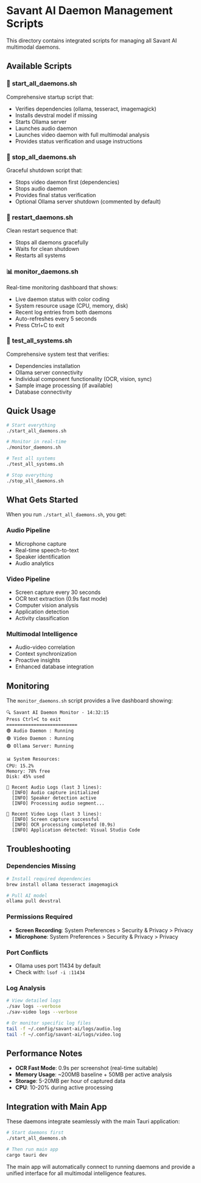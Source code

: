 # Savant AI Daemon Management Scripts

This directory contains integrated scripts for managing all Savant AI multimodal daemons.

## Available Scripts

### 🚀 **start_all_daemons.sh**
Comprehensive startup script that:
- Verifies dependencies (ollama, tesseract, imagemagick)
- Installs devstral model if missing
- Starts Ollama server
- Launches audio daemon
- Launches video daemon with full multimodal analysis
- Provides status verification and usage instructions

### 🛑 **stop_all_daemons.sh**
Graceful shutdown script that:
- Stops video daemon first (dependencies)
- Stops audio daemon
- Provides final status verification
- Optional Ollama server shutdown (commented by default)

### 🔄 **restart_daemons.sh**
Clean restart sequence that:
- Stops all daemons gracefully
- Waits for clean shutdown
- Restarts all systems

### 📊 **monitor_daemons.sh**
Real-time monitoring dashboard that shows:
- Live daemon status with color coding
- System resource usage (CPU, memory, disk)
- Recent log entries from both daemons
- Auto-refreshes every 5 seconds
- Press Ctrl+C to exit

### 🧪 **test_all_systems.sh**
Comprehensive system test that verifies:
- Dependencies installation
- Ollama server connectivity
- Individual component functionality (OCR, vision, sync)
- Sample image processing (if available)
- Database connectivity

## Quick Usage

```bash
# Start everything
./start_all_daemons.sh

# Monitor in real-time
./monitor_daemons.sh

# Test all systems
./test_all_systems.sh

# Stop everything
./stop_all_daemons.sh
```

## What Gets Started

When you run `./start_all_daemons.sh`, you get:

### Audio Pipeline
- Microphone capture
- Real-time speech-to-text
- Speaker identification
- Audio analytics

### Video Pipeline  
- Screen capture every 30 seconds
- OCR text extraction (0.9s fast mode)
- Computer vision analysis
- Application detection
- Activity classification

### Multimodal Intelligence
- Audio-video correlation
- Context synchronization
- Proactive insights
- Enhanced database integration

## Monitoring

The `monitor_daemons.sh` script provides a live dashboard showing:

```
🔍 Savant AI Daemon Monitor - 14:32:15
Press Ctrl+C to exit
==========================
🟢 Audio Daemon : Running
🟢 Video Daemon : Running  
🟢 Ollama Server: Running

📊 System Resources:
CPU: 15.2%
Memory: 78% free
Disk: 45% used

📝 Recent Audio Logs (last 3 lines):
  [INFO] Audio capture initialized
  [INFO] Speaker detection active
  [INFO] Processing audio segment...

📝 Recent Video Logs (last 3 lines):
  [INFO] Screen capture successful
  [INFO] OCR processing completed (0.9s)
  [INFO] Application detected: Visual Studio Code
```

## Troubleshooting

### Dependencies Missing
```bash
# Install required dependencies
brew install ollama tesseract imagemagick

# Pull AI model
ollama pull devstral
```

### Permissions Required
- **Screen Recording**: System Preferences > Security & Privacy > Privacy
- **Microphone**: System Preferences > Security & Privacy > Privacy

### Port Conflicts
- Ollama uses port 11434 by default
- Check with: `lsof -i :11434`

### Log Analysis
```bash
# View detailed logs
./sav logs --verbose
./sav-video logs --verbose

# Or monitor specific log files
tail -f ~/.config/savant-ai/logs/audio.log
tail -f ~/.config/savant-ai/logs/video.log
```

## Performance Notes

- **OCR Fast Mode**: 0.9s per screenshot (real-time suitable)
- **Memory Usage**: ~200MB baseline + 50MB per active analysis
- **Storage**: 5-20MB per hour of captured data
- **CPU**: 10-20% during active processing

## Integration with Main App

These daemons integrate seamlessly with the main Tauri application:

```bash
# Start daemons first
./start_all_daemons.sh

# Then run main app
cargo tauri dev
```

The main app will automatically connect to running daemons and provide a unified interface for all multimodal intelligence features.